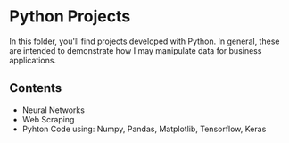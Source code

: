 # Python Projects

In this folder, you'll find projects developed with Python. In general, these are intended to demonstrate how I may manipulate data for business applications.

## Contents
* Neural Networks
* Web Scraping
* Pyhton Code using: Numpy, Pandas, Matplotlib, Tensorflow, Keras
